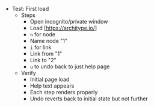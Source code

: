 * Test: First load
  * Steps
    * Open incognito/private window
    * Load [https://architype.io/]
    * `n` for node
    * Name node "1"
    * `i` for link
    * Link from "1"
    * Link to "2"
    * `u` to undo back to just help page
  * Verify
    * Initial page load
    * Help text appears
    * Each step renders properly
    * Undo reverts back to initial state but not further
